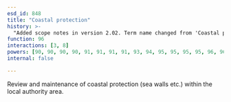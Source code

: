 ```yaml
---
esd_id: 848
title: "Coastal protection"
history: >-
  "Added scope notes in version 2.02. Term name changed from 'Coastal protection' to 'Coastline - protection' in version 3.00. name changed to 'Coastal protection' in version 4.00.
function: 96
interactions: [3, 8]
powers: [90, 90, 90, 90, 91, 91, 91, 91, 93, 94, 95, 95, 95, 95, 96, 96, 96, 96, 99, 99, 99, 99, 100, 100, 100, 100, 1653, 1654, 1655, 1656, 1657, 1658, 1659, 1660, 1661, 1662, 1663, 1664, 1665, 1666, 1667, 2552]
internal: false

---
```


Review and maintenance of coastal protection (sea walls etc.) within the local authority area.


